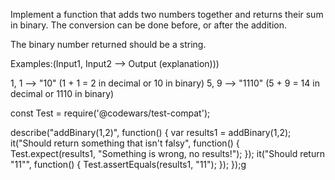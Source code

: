 Implement a function that adds two numbers together and returns their sum in binary. The conversion can be done before, or after the addition.

The binary number returned should be a string.

Examples:(Input1, Input2 --> Output (explanation)))

1, 1 --> "10" (1 + 1 = 2 in decimal or 10 in binary)
5, 9 --> "1110" (5 + 9 = 14 in decimal or 1110 in binary)


const Test = require('@codewars/test-compat');

describe("addBinary(1,2)", function() {
  var results1 = addBinary(1,2);
  it("Should return something that isn't falsy", function() {
    Test.expect(results1, "Something is wrong, no results!");
  });
  it("Should return \"11\"", function() {
    Test.assertEquals(results1, "11");
  });
});g